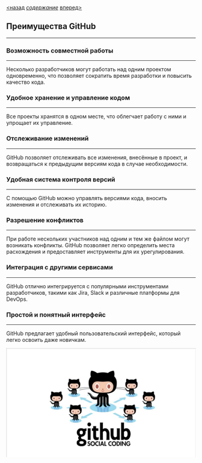 [<назад](github.md) [*содержание*](readme.md) [вперед>](gitandgithub.md)
## Преимущества GitHub
---
### Возможность совместной работы
---
Несколько разработчиков могут работать над одним проектом одновременно, что позволяет сократить время разработки и повысить качество кода.

### Удобное хранение и управление кодом
---
Все проекты хранятся в одном месте, что облегчает работу с ними и упрощает их управление.

### Отслеживание изменений
---
GitHub позволяет отслеживать все изменения, внесённые в проект, и возвращаться к предыдущим версиям кода в случае необходимости.

### Удобная система контроля версий
---
С помощью GitHub можно управлять версиями кода, вносить изменения и отслеживать их историю. 

### Разрешение конфликтов
---
При работе нескольких участников над одним и тем же файлом могут возникать конфликты. GitHub позволяет легко определить места расхождения и предоставляет инструменты для их урегулирования. 

### Интеграция с другими сервисами
---
GitHub отлично интегрируется с популярными инструментами разработчиков, такими как Jira, Slack и различные платформы для DevOps. 

### Простой и понятный интерфейс
---
GitHub предлагает удобный пользовательский интерфейс, который легко освоить даже новичкам.

![](advantagesgithub.png)